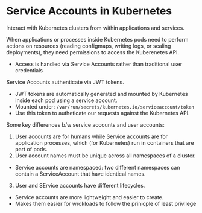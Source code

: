 # Service Accounts in Kubernetes
Interact with Kubernetes clusters from within applications and services.

When applications or processes inside Kubernetes pods need to perform actions on resources (reading configmaps, writing logs, or scaling deployments), they need permissions to access the Kuberenetes API.
- Access is handled via Service Accounts rather than traditional user credentials

Service Accounts authenticate via JWT tokens.
- JWT tokens are automatically generated and mounted by Kubernetes inside each pod using a service account.
- Mounted under: `/var/run/secrets/kubernetes.io/serviceaccount/token`
- Use this token to autheticate our requests against the Kubernetes API.

Some key differences b/w service accounts and user accounts:
1. User accounts are for humans while Service accounts are for application processes, which (for Kubernetes) run in containers that are part of pods.
2. User account names must be unique across all namespaces of a cluster.
- Service accounts are namespaced: two different namespaces can contain a ServiceAccount that have identical names.
3. User and SErvice accounts have different lifecycles.
- Service accounts are more lightweight and easier to create.
- Makes them easier for wrokloads to follow the prinicple of least privilege